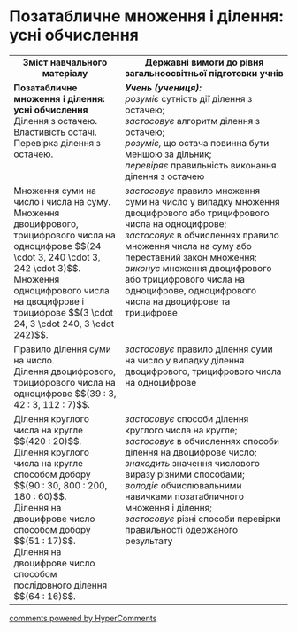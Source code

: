 <div id="hypercomments_widget" class="js-hypercomments-widget invisible"></div>

# Позатабличне множення і ділення: усні обчислення

<table>
  <tr>
    <td width="40%" align="center"><b>Зміст навчального матеріалу<b></td>
    <td width="60%" align="center"><b>Державні вимоги до рівня загальноосвітньої підготовки учнів</b></td>
  </tr>
  <tr>
     <td width="40%" style="vertical-align:top !important;"><b>Позатабличне множення і ділення: усні обчислення </b><br>
Ділення з остачею. Властивість остачі.<br> 
Перевірка ділення з остачею.<br></td>
    <td width="60%" style="vertical-align:top !important;"><i><b>Учень (учениця):</b></i><br>
<i>розуміє</i> сутність дії ділення з остачею; <br>
<i>застосовує</i> алгоритм ділення з остачею; <br>
<i>розуміє,</i> що остача повинна бути меншою за дільник;<br>
<i>перевіряє</i> правильність виконання ділення з остачею<br></td>
  </tr>
  <tr>
    <td width="40%" style="vertical-align:top !important;">Множення суми на число і числа на суму.<br>
Множення двоцифрового, трицифрового числа на одноцифрове $$(24 \cdot 3, 240 \cdot 3, 242 \cdot 3)$$. <br>
Множення одноцифрового числа на двоцифрове і трицифрове $$(3 \cdot 24, 3 \cdot 240, 3 \cdot 242)$$.<br></td>
    <td width="60%" style="vertical-align:top !important;">
<i>застосовує</i> правило множення суми на число у випадку множення двоцифрового або трицифрового числа на одноцифрове;<br>
<i>застосовує</i> в обчисленнях правило множення числа на суму або переставний закон множення;<br>
<i>виконує</i> множення двоцифрового або трицифрового числа на одноцифрове, одноцифрового числа на двоцифрове та трицифрове<br></td>
  </tr>
    <tr>
    <td width="40%" style="vertical-align:top !important;">Правило ділення суми на число.<br>
Ділення двоцифрового, трицифрового числа на одноцифрове $$(39 : 3, 42 : 3, 112 : 7)$$.<br></td>
    <td width="60%" style="vertical-align:top !important;">
<i>застосовує</i> правило ділення суми на число у випадку ділення двоцифрового, трицифрового числа на одноцифрове<br></td>
  </tr>
  <tr>
    <td width="40%" style="vertical-align:top !important;">Ділення круглого числа на кругле $$(420 : 20)$$.<br>
Ділення круглого числа на кругле способом добору $$(90 : 30, 800 : 200, 180 : 60)$$.<br>
Ділення на двоцифрове число способом добору $$(51 : 17)$$.<br> Ділення на двоцифрове число способом послідовного ділення $$(64 : 16)$$.<br></td>
    <td width="60%" style="vertical-align:top !important;">
<i>застосовує</i> способи ділення круглого числа на кругле;<br>
<i>застосовує</i> в обчисленнях способи ділення на двоцифрове число; <br>
<i>знаходить</i> значення числового виразу різними способами;<br>
<i>володіє</i> обчислювальними навичками позатабличного множення і ділення;<br>
<i>застосовує</i> різні способи перевірки правильності одержаного результату<br></td>
  </tr>
</table>

<div class="js-hypercomments-container">
    <a href="http://hypercomments.com" class="hc-link" title="comments widget">comments powered by HyperComments</a>
</div>